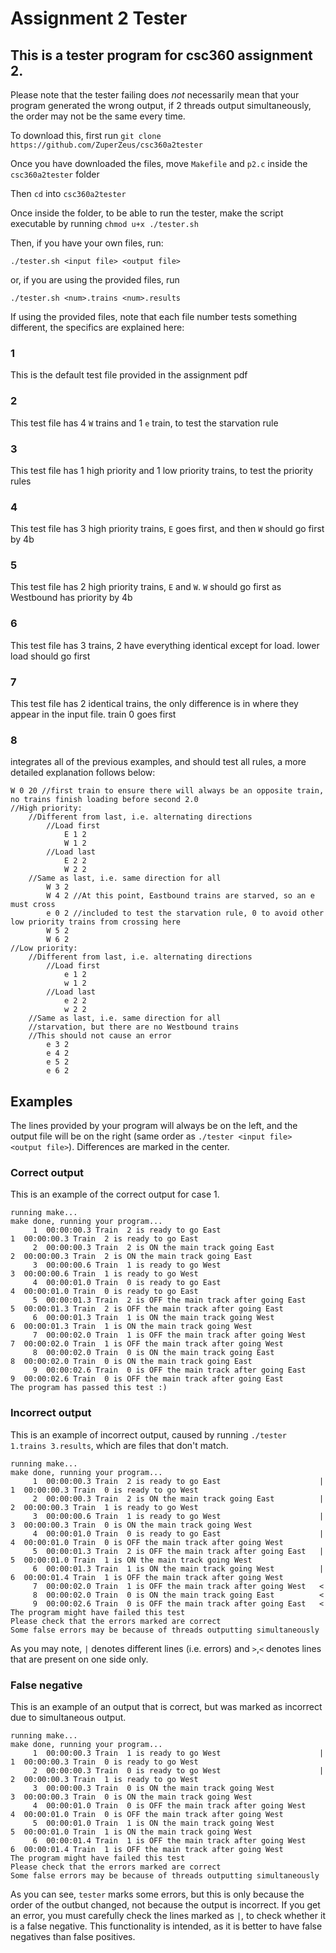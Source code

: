 # Assignment 2 Tester

## This is a tester program for csc360 assignment 2.

Please note that the tester failing does *not* necessarily mean that your program generated the wrong output,
if 2 threads output simultaneously, the order may not be the same every time.

To download this, first run `git clone https://github.com/ZuperZeus/csc360a2tester`

Once you have downloaded the files, move `Makefile` and `p2.c` inside the `csc360a2tester` folder

Then `cd` into `csc360a2tester`

Once inside the folder, to be able to run the tester, make the script executable by running `chmod u+x ./tester.sh`

Then, if you have your own files, run:
```
./tester.sh <input file> <output file>
```
or, if you are using the provided files, run
```
./tester.sh <num>.trains <num>.results
```

If using the provided files, note that each file number tests something different, the specifics are explained here:

### 1
This is the default test file provided in the assignment pdf
### 2
This test file has 4 `W` trains and 1 `e` train, to test the starvation rule
### 3
This test file has 1 high priority and 1 low priority trains, to test the priority rules
### 4
This test file has 3 high priority trains, `E` goes first, and then `W` should go first by 4b
### 5
This test file has 2 high priority trains, `E` and `W`. `W` should go first as Westbound has priority by 4b
### 6
This test file has 3 trains, 2 have everything identical except for load. lower load should go first
### 7
This test file has 2 identical trains, the only difference is in where they appear in the input file. train 0 goes first
### 8
integrates all of the previous examples, and should test all rules, a more detailed explanation follows below:
```
W 0 20 //first train to ensure there will always be an opposite train, no trains finish loading before second 2.0
//High priority:
	//Different from last, i.e. alternating directions
		//Load first
			E 1 2
			W 1 2
		//Load last
			E 2 2
			W 2 2
	//Same as last, i.e. same direction for all
		W 3 2
		W 4 2 //At this point, Eastbound trains are starved, so an e must cross
		e 0 2 //included to test the starvation rule, 0 to avoid other low priority trains from crossing here
		W 5 2
		W 6 2
//Low priority:
	//Different from last, i.e. alternating directions
		//Load first
			e 1 2
			w 1 2
		//Load last
			e 2 2
			w 2 2
	//Same as last, i.e. same direction for all
	//starvation, but there are no Westbound trains
	//This should not cause an error
		e 3 2
		e 4 2
		e 5 2
		e 6 2
```
## Examples
The lines provided by your program will always be on the left, and the output file will be on the right (same order as `./tester <input file> <output file>`). Differences are marked in the center.
### Correct output
This is an example of the correct output for case 1.
```
running make...
make done, running your program...
     1  00:00:00.3 Train  2 is ready to go East                              1  00:00:00.3 Train  2 is ready to go East
     2  00:00:00.3 Train  2 is ON the main track going East                  2  00:00:00.3 Train  2 is ON the main track going East
     3  00:00:00.6 Train  1 is ready to go West                              3  00:00:00.6 Train  1 is ready to go West
     4  00:00:01.0 Train  0 is ready to go East                              4  00:00:01.0 Train  0 is ready to go East
     5  00:00:01.3 Train  2 is OFF the main track after going East           5  00:00:01.3 Train  2 is OFF the main track after going East
     6  00:00:01.3 Train  1 is ON the main track going West                  6  00:00:01.3 Train  1 is ON the main track going West
     7  00:00:02.0 Train  1 is OFF the main track after going West           7  00:00:02.0 Train  1 is OFF the main track after going West
     8  00:00:02.0 Train  0 is ON the main track going East                  8  00:00:02.0 Train  0 is ON the main track going East
     9  00:00:02.6 Train  0 is OFF the main track after going East           9  00:00:02.6 Train  0 is OFF the main track after going East
The program has passed this test :)
```
### Incorrect output
This is an example of incorrect output, caused by running `./tester 1.trains 3.results`, which are files that don't match.
```
running make...
make done, running your program...
     1  00:00:00.3 Train  2 is ready to go East                      |       1  00:00:00.3 Train  0 is ready to go West
     2  00:00:00.3 Train  2 is ON the main track going East          |       2  00:00:00.3 Train  1 is ready to go West
     3  00:00:00.6 Train  1 is ready to go West                      |       3  00:00:00.3 Train  0 is ON the main track going West
     4  00:00:01.0 Train  0 is ready to go East                      |       4  00:00:01.0 Train  0 is OFF the main track after going West
     5  00:00:01.3 Train  2 is OFF the main track after going East   |       5  00:00:01.0 Train  1 is ON the main track going West
     6  00:00:01.3 Train  1 is ON the main track going West          |       6  00:00:01.4 Train  1 is OFF the main track after going West
     7  00:00:02.0 Train  1 is OFF the main track after going West   <
     8  00:00:02.0 Train  0 is ON the main track going East          <
     9  00:00:02.6 Train  0 is OFF the main track after going East   <
The program might have failed this test
Please check that the errors marked are correct
Some false errors may be because of threads outputting simultaneously
```
As you may note, `|` denotes different lines (i.e. errors) and `>`,`<` denotes lines that are present on one side only.

### False negative
This is an example of an output that is correct, but was marked as incorrect due to simultaneous output.
```
running make...
make done, running your program...
     1  00:00:00.3 Train  1 is ready to go West                      |       1  00:00:00.3 Train  0 is ready to go West
     2  00:00:00.3 Train  0 is ready to go West                      |       2  00:00:00.3 Train  1 is ready to go West
     3  00:00:00.3 Train  0 is ON the main track going West                  3  00:00:00.3 Train  0 is ON the main track going West
     4  00:00:01.0 Train  0 is OFF the main track after going West           4  00:00:01.0 Train  0 is OFF the main track after going West
     5  00:00:01.0 Train  1 is ON the main track going West                  5  00:00:01.0 Train  1 is ON the main track going West
     6  00:00:01.4 Train  1 is OFF the main track after going West           6  00:00:01.4 Train  1 is OFF the main track after going West
The program might have failed this test
Please check that the errors marked are correct
Some false errors may be because of threads outputting simultaneously
```
As you can see, `tester` marks some errors, but this is only because the order of the outbut changed, not because the output is incorrect.
If you get an error, you must carefully check the lines marked as `|`, to check whether it is a false negative.
This functionality is intended, as it is better to have false negatives than false positives.
